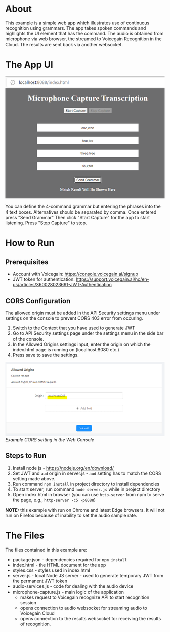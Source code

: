 # About

This example is a simple web app which illustrates use of continuous recognition using grammars.
The app takes spoken commands and highlights the UI element that has the command.
The audio is obtained from microphone via web browser, the streamed to Voicegain Recognition in the Cloud.
The results are sent back via another websocket.

# The App UI

![What the simple UI looks like](./command-grammar.PNG)

You can define the 4-command grammar but entering the phrases into the 4 text boxes.
Alternatives should be separated by comma.
Once entered press "Send Grammar"
Then click "Start Capture" for the app to start listening.
Press "Stop Capture" to stop.

# How to Run

## Prerequisites
* Account with Voicegain: https://console.voicegain.ai/signup
* JWT token for authentication: https://support.voicegain.ai/hc/en-us/articles/360028023691-JWT-Authentication

## CORS Configuration

The allowed origin must be added in the API Security settings menu under settings on the console to prevent CORS 403 error from occuring.

1. Switch to the Context that you have used to generate JWT 
1. Go to API Security settings page under the settings menu in the side bar of the console.
1. In the Allowed Origins settings input, enter the origin on which the index.html page is running on (localhost:8080 etc.)
1. Press save to save the settings.


![Example CORS setting in the Web Console](./cors.PNG)*Example CORS setting in the Web Console*

## Steps to Run ##

1. Install node js - https://nodejs.org/en/download/
1. Set JWT and `aud` origin in server.js - `aud` setting has to match the CORS setting made above.
1. Run command `npm install` in project directory to install dependencies
1. To start server, run command `node server.js` while in project directory
1. Open index.html in browser (you can use `http-server` from npm to serve the page, e.g., `http-server -c5 -p8088`)

**NOTE:** this example with run on Chrome and latest Edge browsers.
It will not run on Firefox because of inability to set the audio sample rate.

# The Files

The files contained in this example are:
* package.json - dependencies required for `npm install`
* index.html - the HTML document for the app
* styles.css - styles used in index.html
* server.js - local Node JS server - used to generate temporary JWT from the permanent JWT token
* audio-services.js - code for dealing with the audio device
* microphone-capture.js - main logic of the application
  * makes request to Voicegain recognize API to start recognition session
  * opens connection to audio websocket for streaming audio to Voicegain Cloud
  * opens connection to the results websocket for receiving the results of recognition. 